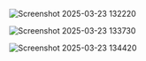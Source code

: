 

![Screenshot 2025-03-23 132220](https://github.com/user-attachments/assets/b63e7bab-61ce-4b0b-b1dd-c71378e73f52)


![Screenshot 2025-03-23 133730](https://github.com/user-attachments/assets/55554d27-c4a7-499f-80e1-a7e023d74b3b)




![Screenshot 2025-03-23 134420](https://github.com/user-attachments/assets/521312e2-e905-4ea4-a138-e7a40b4c574a)
